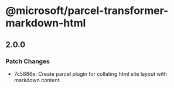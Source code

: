 # @microsoft/parcel-transformer-markdown-html

## 2.0.0
### Patch Changes

- 7c5886e: Create parcel plugin for collating html site layout with markdown content.
